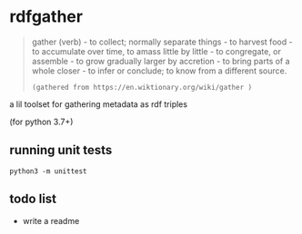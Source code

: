 # rdfgather

> gather (verb)
>     - to collect; normally separate things
>         - to harvest food
>         - to accumulate over time, to amass little by little
>         - to congregate, or assemble
>         - to grow gradually larger by accretion
>     - to bring parts of a whole closer
>     - to infer or conclude; to know from a different source.
>
>     (gathered from https://en.wiktionary.org/wiki/gather )

a lil toolset for gathering metadata as rdf triples

(for python 3.7+)

## running unit tests
`python3 -m unittest`

## todo list
- write a readme
